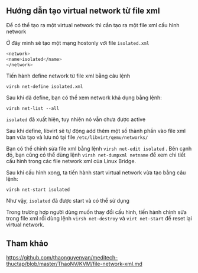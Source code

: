 ## Hướng dẫn tạo virtual network từ file xml

Để có thể tạo ra một virtual network thì cần tạo ra một file xml cấu hình network

Ở đây mình sẽ tạo một mạng hostonly với file `isolated.xml`

```sh
<network>
<name>isolated</name>
</network>
```

Tiến hành define network từ file xml bằng câu lệnh

	virsh net-define isolated.xml

Sau khi đã define, bạn có thể xem network khả dụng bằng lệnh:

	virsh net-list --all

`isolated` đã xuất hiện, tuy nhiên nó vẫn chưa được active

Sau khi define, libvirt sẽ tự động add thêm một số thành phần vào file xml bạn vừa tạo và lưu nó tại file `/etc/libvirt/qemu/networks/`

Bạn có thể chỉnh sửa file xml bằng lệnh `virsh net-edit isolated` . Bên cạnh đó, bạn cũng có thể dùng lệnh `virsh net-dumpxml netname` để xem chi tiết cấu hình trong các file network xml của Linux Bridge.

Sau khi cấu hình xong, ta tiến hành start virtual network vừa tạo bằng câu lệnh:

	virsh net-start isolated

Như vậy, `isolated` đã được start và có thể sử dụng

Trong trường hợp người dùng muốn thay đổi cấu hình, tiến hành chỉnh sửa trong file xml rồi dùng lệnh `virsh net-destroy` và `virt net-start` để reset lại virtual network.

## Tham khảo

https://github.com/thaonguyenvan/meditech-thuctap/blob/master/ThaoNV/KVM/file-network-xml.md
